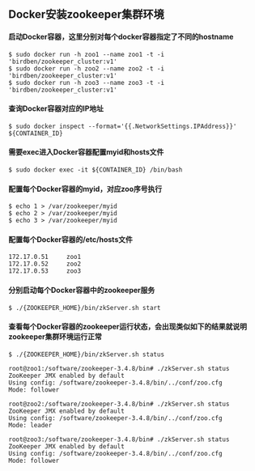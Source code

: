 ## Docker安装zookeeper集群环境

#### 启动Docker容器，这里分别对每个docker容器指定了不同的hostname
```
$ sudo docker run -h zoo1 --name zoo1 -t -i 'birdben/zookeeper_cluster:v1'
$ sudo docker run -h zoo2 --name zoo2 -t -i 'birdben/zookeeper_cluster:v1'
$ sudo docker run -h zoo3 --name zoo3 -t -i 'birdben/zookeeper_cluster:v1'
```

#### 查询Docker容器对应的IP地址
```
$ sudo docker inspect --format='{{.NetworkSettings.IPAddress}}' ${CONTAINER_ID}
```

#### 需要exec进入Docker容器配置myid和hosts文件
```
$ sudo docker exec -it ${CONTAINER_ID} /bin/bash
```

#### 配置每个Docker容器的myid，对应zoo序号执行
```
$ echo 1 > /var/zookeeper/myid
$ echo 2 > /var/zookeeper/myid
$ echo 3 > /var/zookeeper/myid
```

#### 配置每个Docker容器的/etc/hosts文件
```
172.17.0.51     zoo1
172.17.0.52     zoo2
172.17.0.53     zoo3
```

#### 分别启动每个Docker容器中的zookeeper服务
```
$ ./{ZOOKEEPER_HOME}/bin/zkServer.sh start
```

#### 查看每个Docker容器的zookeeper运行状态，会出现类似如下的结果就说明zookeeper集群环境运行正常
```
$ ./{ZOOKEEPER_HOME}/bin/zkServer.sh status
```

```
root@zoo1:/software/zookeeper-3.4.8/bin# ./zkServer.sh status
ZooKeeper JMX enabled by default
Using config: /software/zookeeper-3.4.8/bin/../conf/zoo.cfg
Mode: follower

root@zoo2:/software/zookeeper-3.4.8/bin# ./zkServer.sh status
ZooKeeper JMX enabled by default
Using config: /software/zookeeper-3.4.8/bin/../conf/zoo.cfg
Mode: leader

root@zoo3:/software/zookeeper-3.4.8/bin# ./zkServer.sh status
ZooKeeper JMX enabled by default
Using config: /software/zookeeper-3.4.8/bin/../conf/zoo.cfg
Mode: follower
```